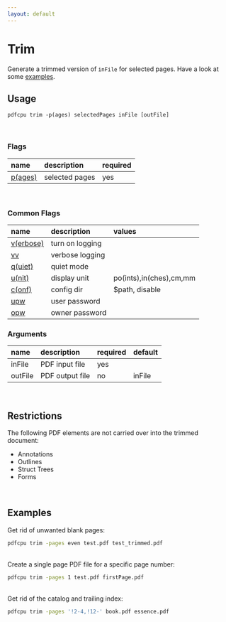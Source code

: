 ```yaml
---
layout: default
---
```


# Trim

Generate a trimmed version of `inFile` for selected pages. Have a look at some [examples](#examples).

## Usage

```
pdfcpu trim -p(ages) selectedPages inFile [outFile]
```

<br>

### Flags

| name                                         | description    | required
|:---------------------------------------------|:---------------|---------
| [p(ages)](../getting_started/page_selection) | selected pages | yes

<br>

### Common Flags

| name                                            | description     | values
|:------------------------------------------------|:----------------|:-------
| [v(erbose)](../getting_started/common_flags.md) | turn on logging |
| [vv](../getting_started/common_flags.md)        | verbose logging |
| [q(uiet)](../getting_started/common_flags.md)   | quiet mode      |
| [u(nit)](../getting_started/common_flags.md)    | display unit    | po(ints),in(ches),cm,mm
| [c(onf)](../getting_started/common_flags.md)       | config dir      | $path, disable
| [upw](../getting_started/common_flags.md)          | user password   |
| [opw](../getting_started/common_flags.md)          | owner password  |

### Arguments

| name         | description         | required | default
|:-------------|:--------------------|:---------|:-
| inFile       | PDF input file      | yes
| outFile      | PDF output file     | no       | inFile

<br>

## Restrictions

The following PDF elements are not carried over into the trimmed document:

* Annotations
* Outlines
* Struct Trees
* Forms

<br>

## Examples

Get rid of unwanted blank pages:

```sh
pdfcpu trim -pages even test.pdf test_trimmed.pdf
```

<br>
Create a single page PDF file for a specific page number:

```sh
pdfcpu trim -pages 1 test.pdf firstPage.pdf
```

<br>
Get rid of the catalog and trailing index:

```sh
pdfcpu trim -pages '!2-4,!12-' book.pdf essence.pdf
```